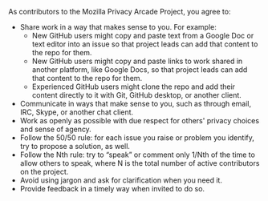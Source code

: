 As contributors to the Mozilla Privacy Arcade Project, you agree to:

- Share work in a way that makes sense to you. For example:
  - New GitHub users might copy and paste text from a Google Doc or text editor into an issue so that project leads can add that content to the repo for them.
  - New GitHub users might copy and paste links to work shared in another platform, like Google Docs, so that project leads can add that content to the repo for them.
  - Experienced GitHub users might clone the repo and add their content directly to it with Git, GitHub desktop, or another client.
- Communicate in ways that make sense to you, such as through email, IRC, Skype, or another chat client.
- Work as openly as possible with due respect for others' privacy choices and sense of agency.
- Follow the 50/50 rule: for each issue you raise or problem you identify, try to propose a solution, as well.
- Follow the Nth rule: try to “speak” or comment only 1/Nth of the time to allow others to speak, where N is the total number of active contributors on the project.
- Avoid using jargon and ask for clarification when you need it.
- Provide feedback in a timely way when invited to do so.